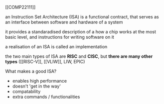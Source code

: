 [[COMP22111]]

an Instruction Set Architecture (ISA) is a functional contract, that serves as an interface between software and hardware of a system

it provides a standaradised description of a how a chip works at the most basic level, and instructions for writing software on it

a realisation of an ISA is called an implementation

the two main types of ISA are **RISC** and **CISC**, but **there are many other types** ([[RISC-V]], [[VLIW]], LIW, EPIC)

What makes a good ISA?
- enables high performance
- doesn't 'get in the way'
- compatability
- extra commands / functionalities